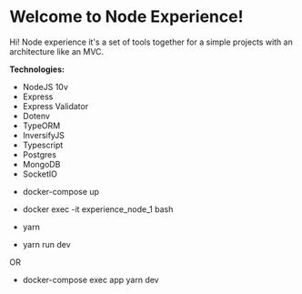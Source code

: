 # Welcome to Node Experience!

Hi! Node experience it's a set of tools together for a simple projects with an architecture like an MVC.

**Technologies:**
* NodeJS 10v
* Express
* Express Validator
* Dotenv
* TypeORM
* InversifyJS
* Typescript
* Postgres
* MongoDB
* SocketIO

- docker-compose up
- docker exec -it experience_node_1 bash

- yarn
- yarn run dev

OR 

- docker-compose exec app yarn dev
